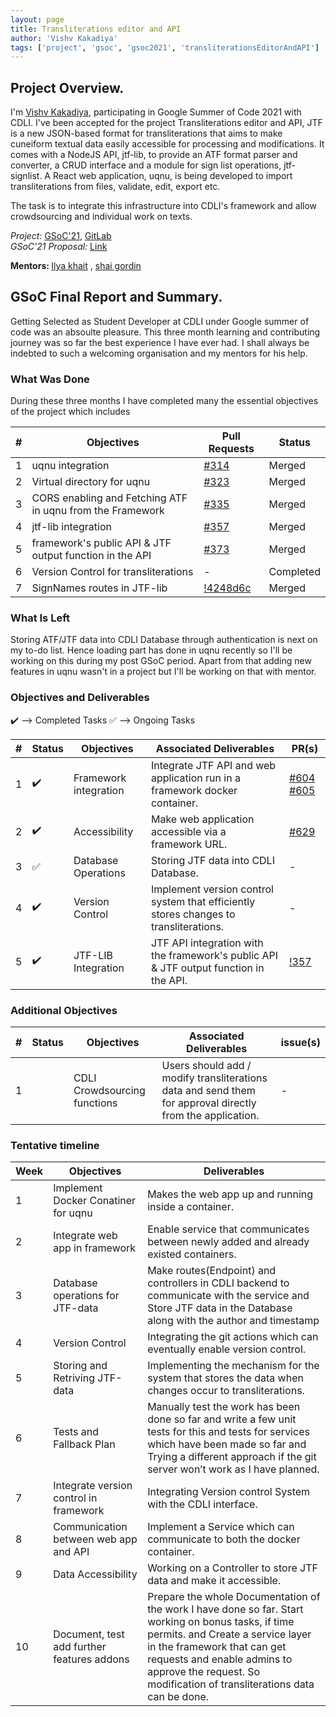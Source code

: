 ```yaml
---
layout: page
title: Transliterations editor and API
author: 'Vishv Kakadiya'
tags: ['project', 'gsoc', 'gsoc2021', 'transliterationsEditorAndAPI']
---
```


## Project Overview.
I'm <a href="https://in.linkedin.com/in/nishealjohn">Vishv Kakadiya</a>, participating in Google Summer of Code 2021 with CDLI.
I've been accepted for the project Transliterations editor and API, JTF is a new JSON-based format for transliterations that aims to make cuneiform textual data easily accessible for processing and modifications. It comes with a NodeJS API, jtf-lib, to provide an ATF format parser and converter, a CRUD interface and a module for sign list operations, jtf-signlist. A React web application, uqnu, is being developed to import transliterations from files, validate, edit, export etc.

The task is to integrate this infrastructure into CDLI's framework and allow crowdsourcing and individual work on texts.

<i>Project:</i>
<a target="_blank" href="https://summerofcode.withgoogle.com/projects/#4934990535589888
">GSoC'21</a>,
<a target="_blank" href="https://gitlab.com/cdli/framework"> GitLab</a>
<br>
<i>GSoC'21 Proposal:</i>
<a href="https://docs.google.com/document/d/164nLIkiJXx0sDEcctKt-EkRGBBuD1DReiTPmoxxJCL8/edit">Link</a><br>

<b>Mentors: </b> <a target="_blank" href='https://www.linkedin.com/in/ilya-khait-bb8bb228/'>Ilya khait</a> , <a target="_blank" href='https://www.linkedin.com/in/shai-gordin-3b65962/'>shai gordin</a>

## GSoC Final Report and Summary.
Getting Selected as Student Developer at CDLI under Google summer of code was an absoulte pleasure. This three month learning and contributing journey was so far the best experience I have ever had. I shall always be indebted to such a welcoming organisation and my mentors for his help.

### What Was Done
During these three months I have completed many the essential objectives of the project which includes

| \#  | Objectives         | Pull Requests |    Status |
| --- | ------------------ | -------- | ------------ |
|1|uqnu integration|<a href='https://gitlab.com/cdli/framework/-/merge_requests/314'>#314</a>|Merged|
|2|Virtual directory for uqnu|<a href='https://gitlab.com/cdli/framework/-/merge_requests/323'>#323</a>|Merged|
|3|CORS enabling and Fetching ATF in uqnu from the Framework|<a href='https://gitlab.com/cdli/framework/-/merge_requests/335'>#335</a>|Merged|
|4|jtf-lib integration|<a href='https://gitlab.com/cdli/framework/-/merge_requests/357'>#357</a>|Merged|
|5|framework's public API & JTF output function in the API|<a href='https://gitlab.com/cdli/framework/-/merge_requests/373'>#373</a>|Merged|
|6|Version Control for transliterations|-|Completed|
|7|SignNames routes in JTF-lib|<a href='https://github.com/cdli-gh/jtf-lib/blob/main/docs/routes.md'>!4248d6c</a>|Merged|

### What Is Left
Storing ATF/JTF data into CDLI Database through authentication is next on my to-do list. Hence loading part has done in uqnu recently so I'll be working on this during my post GSoC period. Apart from that adding new features in uqnu wasn't in a project but I'll be working on that with mentor.

 
### Objectives and Deliverables

:heavy_check_mark: --> Completed Tasks
:white_check_mark: --> Ongoing Tasks

| \# | Status  | Objectives                    | Associated Deliverables         | PR(s) |
| --- | --- | ----------------------------- | ---------------------------------------------- | -------- |
| 1 |:heavy_check_mark:|  Framework integration | Integrate JTF API and web application run in a framework docker container.| [#604](https://gitlab.com/cdli/framework/-/issues/604) [#605](https://gitlab.com/cdli/framework/-/issues/605) |
| 2 |:heavy_check_mark:|  Accessibility  | Make web application accessible via a framework URL.| [#629](https://gitlab.com/cdli/framework/-/issues/629) |
| 3 |:white_check_mark: |  Database Operations  | Storing JTF data into CDLI Database.| - |
| 4 |:heavy_check_mark:|  Version Control  | Implement version control system that efficiently stores changes to transliterations.| - |
| 5 |:heavy_check_mark:|  JTF-LIB Integration  | JTF API integration with the framework's public API & JTF output function in the API.| [!357](https://gitlab.com/cdli/framework/-/merge_requests/357) |


### Additional Objectives

| \# | Status  | Objectives         | Associated Deliverables                                             | issue(s) |
| --- | --- | ------------------ | ------------------------------------------------------------------- | -------- |
| 1 |  | CDLI Crowdsourcing functions  | Users should add / modify transliterations data and send them for approval directly from the application. |  -  |

### Tentative timeline  

| Week  |Objectives | Deliverables |
|---|---|---|
|1| Implement Docker Conatiner for uqnu |  Makes the web app up and running inside a container.|
|2| Integrate web app in framework | Enable service that communicates between newly added and already existed containers.|
|3| Database operations for JTF-data  | Make routes(Endpoint)  and controllers in CDLI backend to communicate with the service and Store JTF data in the Database along with the author and timestamp|
|4| Version Control  | Integrating the git actions which can eventually enable version control.|
|5| Storing and Retriving JTF-data  | Implementing the mechanism for the system that stores the data when changes occur to transliterations.|
|6| Tests and Fallback Plan  | Manually test the work has been done so far and write a few unit tests for this and tests for services which have been made so far and Trying a different approach if the git server won’t work as I have planned.|
|7| Integrate version control in framework  | Integrating Version control  System with the CDLI interface.|
|8| Communication between web app and API    | Implement a Service which can communicate to both the docker container.|
|9| Data Accessibility  | Working on a Controller to store JTF data and make it accessible.|
|10| Document, test add further features addons | Prepare the whole Documentation of the work I have done so far. Start working on bonus tasks, if time permits. and Create a service layer in the framework that can get requests and enable admins to approve the request. So modification of transliterations data can be done.|


